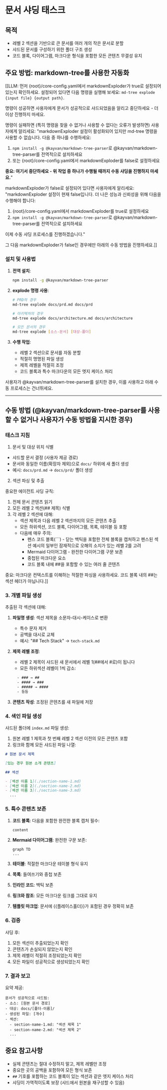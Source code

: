 <!-- Powered by BMAD™ Core -->

# 문서 샤딩 태스크

## 목적

- 레벨 2 섹션을 기반으로 큰 문서를 여러 개의 작은 문서로 분할
- 샤드된 문서를 구성하기 위한 폴더 구조 생성
- 코드 블록, 다이어그램, 마크다운 형식을 포함한 모든 콘텐츠 무결성 유지

## 주요 방법: markdown-tree를 사용한 자동화

[[LLM: 먼저 {root}/core-config.yaml에서 markdownExploder가 true로 설정되어 있는지 확인하세요. 설정되어 있다면 다음 명령을 실행해 보세요: `md-tree explode {input file} {output path}`.

명령이 성공하면 사용자에게 문서가 성공적으로 샤드되었음을 알리고 중단하세요 - 더 이상 진행하지 마세요.

명령이 실패하면 (특히 명령을 찾을 수 없거나 사용할 수 없다는 오류가 발생하면) 사용자에게 알리세요: "markdownExploder 설정이 활성화되어 있지만 md-tree 명령을 사용할 수 없습니다. 다음 중 하나를 수행하세요:

1. `npm install -g @kayvan/markdown-tree-parser`로 @kayvan/markdown-tree-parser를 전역적으로 설치하세요
2. 또는 {root}/core-config.yaml에서 markdownExploder를 false로 설정하세요

**중요: 여기서 중단하세요 - 위 작업 중 하나가 수행될 때까지 수동 샤딩을 진행하지 마세요.**"

markdownExploder가 false로 설정되어 있다면 사용자에게 알리세요: "markdownExploder 설정이 현재 false입니다. 더 나은 성능과 신뢰성을 위해 다음을 수행해야 합니다:

1. {root}/core-config.yaml에서 markdownExploder를 true로 설정하세요
2. `npm install -g @kayvan/markdown-tree-parser`로 @kayvan/markdown-tree-parser를 전역적으로 설치하세요

이제 수동 샤딩 프로세스를 진행하겠습니다."

그 다음 markdownExploder가 false인 경우에만 아래의 수동 방법을 진행하세요.]]

### 설치 및 사용법

1. **전역 설치**:

   ```bash
   npm install -g @kayvan/markdown-tree-parser
   ```

2. **explode 명령 사용**:

   ```bash
   # PRD의 경우
   md-tree explode docs/prd.md docs/prd

   # 아키텍처의 경우
   md-tree explode docs/architecture.md docs/architecture

   # 모든 문서의 경우
   md-tree explode [소스-문서] [대상-폴더]
   ```

3. **수행 작업**:
   - 레벨 2 섹션으로 문서를 자동 분할
   - 적절히 명명된 파일 생성
   - 제목 레벨을 적절히 조정
   - 코드 블록과 특수 마크다운의 모든 엣지 케이스 처리

사용자가 @kayvan/markdown-tree-parser를 설치한 경우, 이를 사용하고 아래 수동 프로세스는 건너뛰세요.

---

## 수동 방법 (@kayvan/markdown-tree-parser를 사용할 수 없거나 사용자가 수동 방법을 지시한 경우)

### 태스크 지침

1. 문서 및 대상 위치 식별

- 샤드할 문서 결정 (사용자 제공 경로)
- 문서와 동일한 이름(확장자 제외)으로 `docs/` 하위에 새 폴더 생성
- 예시: `docs/prd.md` → `docs/prd/` 폴더 생성

2. 섹션 파싱 및 추출

중요한 에이전트 샤딩 규칙:

1. 전체 문서 콘텐츠 읽기
2. 모든 레벨 2 섹션(## 제목) 식별
3. 각 레벨 2 섹션에 대해:
   - 섹션 제목과 다음 레벨 2 섹션까지의 모든 콘텐츠 추출
   - 모든 하위섹션, 코드 블록, 다이어그램, 목록, 테이블 등 포함
   - 다음에 매우 주의:
     - 펜스 코드 블록(```) - 닫는 백틱을 포함한 전체 블록을 캡처하고 펜스된 섹션 예시의 일부인 잠재적으로 오해의 소지가 있는 레벨 2를 고려
     - Mermaid 다이어그램 - 완전한 다이어그램 구문 보존
     - 중첩된 마크다운 요소
     - 코드 블록 내에 ##을 포함할 수 있는 여러 줄 콘텐츠

중요: 마크다운 컨텍스트를 이해하는 적절한 파싱을 사용하세요. 코드 블록 내의 ##는 섹션 헤더가 아닙니다.]]

### 3. 개별 파일 생성

추출된 각 섹션에 대해:

1. **파일명 생성**: 섹션 제목을 소문자-대시-케이스로 변환
   - 특수 문자 제거
   - 공백을 대시로 교체
   - 예시: "## Tech Stack" → `tech-stack.md`

2. **제목 레벨 조정**:
   - 레벨 2 제목이 샤드된 새 문서에서 레벨 1(##에서 #로)이 됩니다
   - 모든 하위섹션 레벨이 1씩 감소:

   ```txt
     - ### → ##
     - #### → ###
     - ##### → ####
     - 등등
   ```

3. **콘텐츠 작성**: 조정된 콘텐츠를 새 파일에 저장

### 4. 색인 파일 생성

샤드된 폴더에 `index.md` 파일 생성:

1. 원본 레벨 1 제목과 첫 번째 레벨 2 섹션 이전의 모든 콘텐츠 포함
2. 링크와 함께 모든 샤드된 파일 나열:

```markdown
# 원본 문서 제목

[있는 경우 원본 소개 콘텐츠]

## 섹션

- [섹션 이름 1](./section-name-1.md)
- [섹션 이름 2](./section-name-2.md)
- [섹션 이름 3](./section-name-3.md)
  ...
```

### 5. 특수 콘텐츠 보존

1. **코드 블록**: 다음을 포함한 완전한 블록 캡처 필수:

   ```language
   content
   ```

2. **Mermaid 다이어그램**: 완전한 구문 보존:

   ```mermaid
   graph TD
   ...
   ```

3. **테이블**: 적절한 마크다운 테이블 형식 유지

4. **목록**: 들여쓰기와 중첩 보존

5. **인라인 코드**: 백틱 보존

6. **링크와 참조**: 모든 마크다운 링크를 그대로 유지

7. **템플릿 마크업**: 문서에 {{플레이스홀더}}가 포함된 경우 정확히 보존

### 6. 검증

샤딩 후:

1. 모든 섹션이 추출되었는지 확인
2. 콘텐츠가 손실되지 않았는지 확인
3. 제목 레벨이 적절히 조정되었는지 확인
4. 모든 파일이 성공적으로 생성되었는지 확인

### 7. 결과 보고

요약 제공:

```text
문서가 성공적으로 샤드됨:
- 소스: [원본 문서 경로]
- 대상: docs/[폴더-이름]/
- 생성된 파일: [개수]
- 섹션:
  - section-name-1.md: "섹션 제목 1"
  - section-name-2.md: "섹션 제목 2"
  ...
```

## 중요 참고사항

- 실제 콘텐츠는 절대 수정하지 말고, 제목 레벨만 조정
- 중요한 곳의 공백을 포함하여 모든 형식 보존
- `##` 기호를 포함하는 코드 블록이 있는 섹션과 같은 엣지 케이스 처리
- 샤딩이 가역적이도록 보장 (샤드에서 원본을 재구성할 수 있음)
